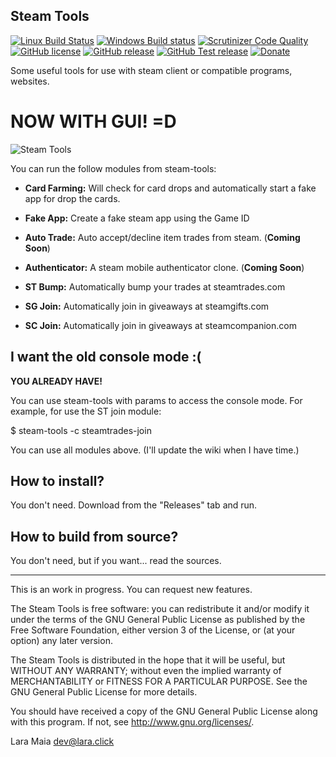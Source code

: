 Steam Tools
-----------

[![Linux Build Status](https://img.shields.io/travis/ShyPixie/steam-tools/master.svg?label=Linux%20build)](https://travis-ci.org/ShyPixie/steam-tools)
[![Windows Build status](https://img.shields.io/appveyor/ci/ShyPixie/steam-tools/master.svg?label=Windows%20build)](https://ci.appveyor.com/project/ShyPixie/steam-tools)
[![Scrutinizer Code Quality](https://img.shields.io/scrutinizer/g/ShyPixie/steam-tools.svg)](https://scrutinizer-ci.com/g/ShyPixie/steam-tools/)
[![GitHub license](https://img.shields.io/badge/license-GPLv3-green.svg)](https://www.gnu.org/licenses/gpl-3.0.html)
[![GitHub release](https://img.shields.io/github/release/ShyPixie/steam-tools.svg)](https://github.com/ShyPixie/steam-tools/releases)
[![GitHub Test release](https://img.shields.io/badge/testing-2.0.2-orange.svg)](https://github.com/ShyPixie/steam-tools/releases)
[![Donate](https://img.shields.io/badge/Donate-PayPal-green.svg)](https://www.paypal.com/cgi-bin/webscr?cmd=_donations&business=WVQ5XM935XNLN&item_name=Steam%20Tools)

Some useful tools for use with steam client or compatible programs, websites.

NOW WITH GUI! =D
=====

![Steam Tools](http://lara.click/downloads/tmp/st20.png)

You can run the follow modules from steam-tools:

- **Card Farming:** Will check for card drops and automatically start a fake app for drop the cards.

- **Fake App:** Create a fake steam app using the Game ID

- **Auto Trade:** Auto accept/decline item trades from steam. (**Coming Soon**)

- **Authenticator:** A steam mobile authenticator clone. (**Coming Soon**)

- **ST Bump:** Automatically bump your trades at steamtrades.com

- **SG Join:** Automatically join in giveaways at steamgifts.com

- **SC Join:** Automatically join in giveaways at steamcompanion.com

I want the old console mode :(
------------------------------

**YOU ALREADY HAVE!**

You can use steam-tools with params to access the console mode. For example, for use the ST join module:

   $ steam-tools -c steamtrades-join

You can use all modules above. (I'll update the wiki when I have time.)


How to install?
---------------

You don't need. Download from the "Releases" tab and run.

How to build from source?
-------------------------

You don't need, but if you want... read the sources.
___________________________________________________________________________________________

This is an work in progress. You can request new features.

The Steam Tools is free software: you can redistribute it and/or modify it under the terms of the GNU General Public License as published by the Free Software Foundation, either version 3 of the License, or (at your option) any later version.

The Steam Tools is distributed in the hope that it will be useful, but WITHOUT ANY WARRANTY; without even the implied warranty of MERCHANTABILITY or FITNESS FOR A PARTICULAR PURPOSE. See the GNU General Public License for more details.

You should have received a copy of the GNU General Public License along with this program. If not, see http://www.gnu.org/licenses/.

Lara Maia <dev@lara.click>
